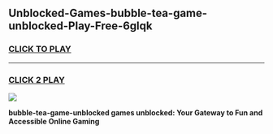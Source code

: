 
## Unblocked-Games-bubble-tea-game-unblocked-Play-Free-6glqk
<h3>
<a href="https://premium76.site?title=bubble-tea-game-unblocked&ref=18A1">CLICK TO PLAY</a></h3>
<hr>

<h3>
<a href="https://premium76.site?title=bubble-tea-game-unblocked&ref=18A1">CLICK 2 PLAY</a>
  
</h3>

<a href="https://premium76.site?title=bubble-tea-game-unblocked&ref=18A1"><img src="https://clearcache.store/games.png"></a>


**bubble-tea-game-unblocked games unblocked: Your Gateway to Fun and Accessible Online Gaming**
